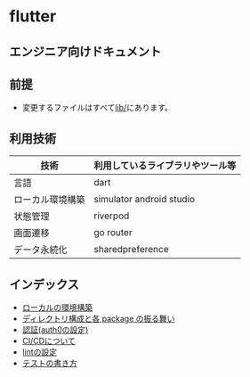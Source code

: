 # flutter

## エンジニア向けドキュメント

## 前提

- 変更するファイルはすべて[lib/](./lib/)にあります。

## 利用技術

| 技術             | 利用しているライブラリやツール等 |
| ---------------- | -------------------------------- |
| 言語             | dart                             |
| ローカル環境構築 | simulator android studio         |
| 状態管理         | riverpod                         |
| 画面遷移         | go router                        |
| データ永続化         | sharedpreference                        |

## インデックス

- [ローカルの環境構築](./docs/local-setup.md)
- [ディレクトリ構成と各 package の振る舞い](./docs/directory-structure.md)
- [認証(auth0の設定)](./docs/auth0.md)
- [CI/CDについて](.docs/cicd.md)
- [lintの設定](.docs/lint.md)
- [テストの書き方](./docs/add-test.md)
